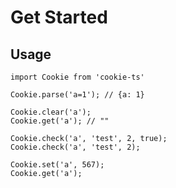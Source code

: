 # Get Started

## Usage

    import Cookie from 'cookie-ts'

    Cookie.parse('a=1'); // {a: 1}

    Cookie.clear('a');
    Cookie.get('a'); // ""

    Cookie.check('a', 'test', 2, true);
    Cookie.check('a', 'test', 2);

    Cookie.set('a', 567);
    Cookie.get('a');
